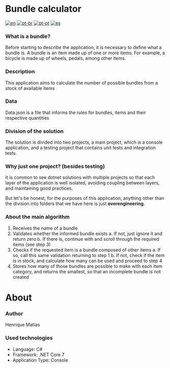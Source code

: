 # Bundle calculator


[![en](https://img.shields.io/badge/lang-en-red.svg)](https://github.com/hm-henriquematias/BundleCalculator/blob/main/Readme.md)
[![pt-br](https://img.shields.io/badge/lang-pt--br-green.svg)](https://github.com/hm-henriquematias/BundleCalculator/blob/main/README.pt-br.md)
[![pt-pt](https://img.shields.io/badge/lang-pt-red.svg)](https://github.com/hm-henriquematias/BundleCalculator/blob/main/README.pt.md)
[![es](https://img.shields.io/badge/lang-es-yellow.svg)](https://github.com/hm-henriquematias/BundleCalculator/blob/main/README.es.md)


### What is a bundle?
Before starting to describe the application, it is necessary to define what a bundle is. 
A bundle is an item made up of one or more items. For example, a bicycle is made up of 
wheels, pedals, among other items.

### Description
This application aims to calculate the number of possible bundles from a stock of available 
items

### Data
Data.json is a file that informs the rules for bundles, items and their respective quantities

### Division of the solution

The solution is divided into two projects, a main project, which is a console application, 
and a testing project that contains unit tests and integration tests.

### Why just one project? (besides testing)
It is common to see dotnet solutions with multiple projects so that each layer of the application 
is well isolated, avoiding coupling between layers, and maintaining good practices.

But let's be honest, for the purposes of this application, anything other than the division into 
folders that we have here is just **overengineering**.

### About the main algorithm
1. Receives the name of a bundle
2. Validates whether the informed bundle exists
    a. If not, just ignore it and return zero
    b. If there is, continue with and scroll through the required items (see step 3)
3. Checks if the requested item is a bundle composed of other items
    a. If so, call this same validation returning to step 1
    b. If not, check if the item is in stock, and calculate how many can be used and proceed to step 4
4. Stores how many of those bundles are possible to make with each item category, and returns the smallest, so that an incomplete bundle is not created

# About
### Author
Henrique Matias

### Used technologies
- Language: C#
- Framework: .NET Core 7
- Application Type: Console
